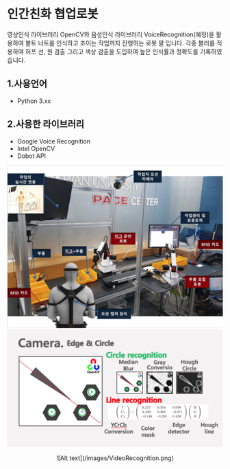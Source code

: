 # 인간친화 협업로봇
영상인식 라이브러리 OpenCV와 음성인식 라이브러리 VoiceRecognition(예정)을 활용하여 볼트 너트를 인식하고 조이는 작업까지 진행하는 로봇 팔 입니다. 각종 블러를 적용하여 허프 선, 원 검출 그리고 색상 검출을 도입하여 높은 인식률과 정확도를 기록하였습니다.

## 1.사용언어
- Python 3.xx

## 2.사용한 라이브러리
- Google Voice Recognition
- Intel OpenCV
- Dobot API

![Alt text](/images/CooperativeRobot.png)
<br>
![Alt text](/images/Recognition.png)
<br>
<center>
![Alt text](/images/VideoRecognition.png)
</center>
